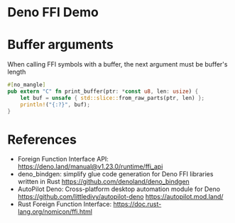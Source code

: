 Deno FFI Demo
===============

# Buffer arguments

When calling FFI symbols with a buffer, the next argument must be buffer's length

```rust
#[no_mangle]
pub extern "C" fn print_buffer(ptr: *const u8, len: usize) {
    let buf = unsafe { std::slice::from_raw_parts(ptr, len) };
    println!("{:?}", buf);
}
```

# References

* Foreign Function Interface API: https://deno.land/manual@v1.23.0/runtime/ffi_api
* deno_bindgen: simplify glue code generation for Deno FFI libraries written in Rust https://github.com/denoland/deno_bindgen
* AutoPilot Deno: Cross-platform desktop automation module for Deno https://github.com/littledivy/autopilot-deno https://autopilot.mod.land/
* Rust Foreign Function Interface: https://doc.rust-lang.org/nomicon/ffi.html
